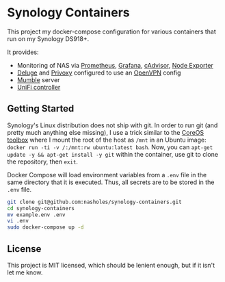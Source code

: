 # Synology Containers

This project my docker-compose configuration for various containers that run on my Synology DS918+.

It provides:

* Monitoring of NAS via [Prometheus], [Grafana], [cAdvisor], [Node Exporter]
* [Deluge] and [Privoxy] configured to use an [OpenVPN] config
* [Mumble] server
* [UniFi controller]

[Prometheus]: https://github.com/prometheus/prometheus
[Grafana]: https://github.com/grafana/grafana
[cAdvisor]: https://github.com/google/cadvisor
[Node Exporter]: https://github.com/prometheus/node_exporter
[Deluge]: https://github.com/deluge-torrent/deluge
[Privoxy]: https://en.wikipedia.org/wiki/Privoxy
[OpenVPN]: https://en.wikipedia.org/wiki/OpenVPN
[Mumble]: https://github.com/mumble-voip/mumble
[UniFi controller]: https://www.ui.com/software

## Getting Started

Synology's Linux distribution does not ship with git.
In order to run git (and pretty much anything else missing), I use a trick similar to the [CoreOS toolbox] where I mount the root of the host as `/mnt` in an Ubuntu image: `docker run -ti -v /:/mnt:rw ubuntu:latest bash`.
Now, you can `apt-get update -y && apt-get install -y git` within the container, use git to clone the repository, then `exit`.

Docker Compose will load environment variables from a `.env` file in the same directory that it is executed.
Thus, all secrets are to be stored in the `.env` file.

```sh
git clone git@github.com:nasholes/synology-containers.git
cd synology-containers
mv example.env .env
vi .env
sudo docker-compose up -d
```

[CoreOS toolbox]: https://github.com/coreos/toolbox

## License

This project is MIT licensed, which should be lenient enough, but if it isn't let me know.
